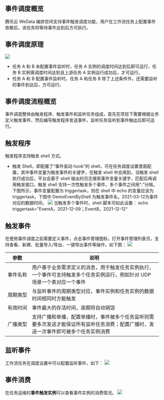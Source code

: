 ## 事件调度概览
腾讯云 WeData 编排空间支持事件触发调度功能，用户在工作流任务上配置事件依赖后，该任务将等待事件达到后方可执行。 

## 事件调度原理
![](https://qcloudimg.tencent-cloud.cn/raw/0f665b30783ef696f0a748d5da399261.png)
- 任务 A 和 B 未配置事件监听时，任务 A 实例的调度时间达到后即可运行，任务 B 实例需调度时间达到且上游任务 A 实例运行成功后，才可运行。
- 任务 A 和 B 配置事件监听时，任务 A 和任务 B 除了上述条件外，还需要监听的事件到达后，方可运行。

## 事件调度流程概览
事件调度整体由触发程序、触发事件和监听任务组成，首先在项目下需要根据业务定义触发事件，然后编写触发程序发送事件，监听任务监听到事件触达后即可运行。

## 触发程序
触发程序支持触发 shell 方式。
- 触发 Shell，即配置了“事件驱动 hook”的 shell，可在任务调度设置里面配置，其中事件变量为触发事件的关键字，在触发 shell 中会用到，当触发 shell 执行成功后，平台会基于 shell 输出的日志搜索事件变量关键字，匹配后再调用触发接口，触发 shell 支持一次性触发多个事件，多个事件之间用“;”分隔，下图所示，事件变量配置为 triggertask，则在 shell 中 echo 的变量应该为 triggertask，下图中 DemoEventByShell 为触发事件名，2021-03-12为事件对应的数据时间。
![](https://qcloudimg.tencent-cloud.cn/raw/64f3935c2f122fd52ca2f5b92ecfe052.png)
当触发多个事件时，shell 脚本可如此设置： echo triggertask=”EventA，2021-12-09；EventB，2021-12-12“

## 触发事件
在使用事件调度之前需要定义事件，点击事件管理图标，打开事件管理列表页，支持查看、新建、批量导入/导出、一键导出事件等操作，如下图：
![](https://qcloudimg.tencent-cloud.cn/raw/a0b46da2c67e2628fcb8a5f130861f2c.png)

| 参数 | 说明 | 
|---------|---------|
| <nobr>事件名称	| 用户基于业务需求定义的消息，用于触发任务实例执行，一个事件可支持触发多个任务实例运行，例如针对 UDP 场景一个表对应一个事件| 
| 周期类型	| 与监听事件的周期类型对应，事件实例和任务实例的数据时间相同时方能触发| 
| 有效时间	| 事件最大的存活时间，逾期将自动销毁| 
| 广播类型	| 支持广播和单播，配置单播时，事件被多个任务监听则需要多次发送才能保证所有监听任务消费；配置广播时，发送一次事件即可被多个任务实例消费| 

## 监听事件
工作流任务在调度设置中可以配置监听事件，如下：
![](https://qcloudimg.tencent-cloud.cn/raw/625208616b8208b8ec1b9932351cb2bc.png)

## 事件消费
在任务运维的**事件触发实例**可以查看事件实例的消费情况。
![](https://qcloudimg.tencent-cloud.cn/raw/aa0b3a606251a0876c940b7776c84077.png)

